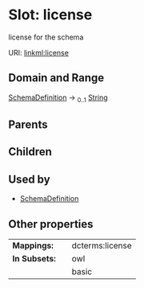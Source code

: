 
# Slot: license


license for the schema

URI: [linkml:license](https://w3id.org/linkml/license)


## Domain and Range

[SchemaDefinition](SchemaDefinition.md) &#8594;  <sub>0..1</sub> [String](String.md)

## Parents


## Children


## Used by

 * [SchemaDefinition](SchemaDefinition.md)

## Other properties

|  |  |  |
| --- | --- | --- |
| **Mappings:** | | dcterms:license |
| **In Subsets:** | | owl |
|  | | basic |

